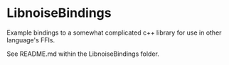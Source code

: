 # LibnoiseBindings
Example bindings to a somewhat complicated c++ library for use in other language's FFIs.

See README.md within the LibnoiseBindings folder.
